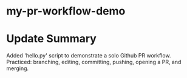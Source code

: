 # my-pr-workflow-demo
# Update Summary

Added 'hello.py' script to demonstrate a solo Github PR workflow.
Practiced: branching, editing, committing, pushing, opening a PR, and merging.